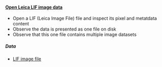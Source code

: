 <h4 id="open_lif"><a href="#open_lif">Open Leica LIF image data</a></h4>

- Open a LIF (Leica Image File) file and inspect its pixel and metatdata content
- Observe the data is presented as one file on disk
- Observe that this one file contains multiple image datasets

##### Data

- [LIF image file](https://github.com/NEUBIAS/training-resources/raw/master/image_data/xy_xyc__two_images.lif)
